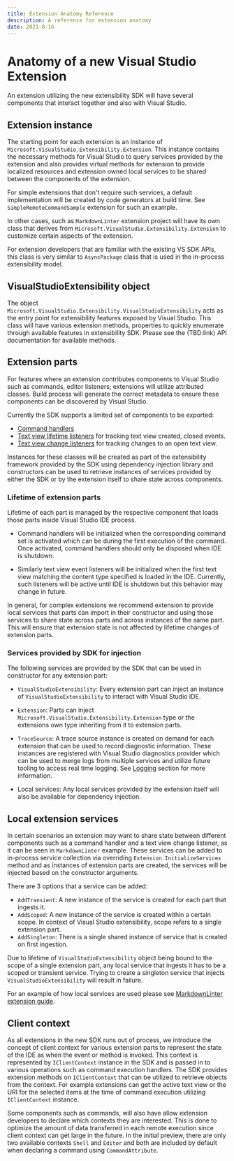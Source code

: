 ```yaml
---
title: Extension Anatomy Reference
description: A reference for extension anatomy
date: 2021-8-16
---
```


# Anatomy of a new Visual Studio Extension
An extension utilizing the new extensibility SDK will have several components that interact together and also with Visual Studio. 

## Extension instance
The starting point for each extension is an instance of `Microsoft.VisualStudio.Extensibility.Extension`. This instance contains the necessary methods for Visual Studio to query services provided by the extension and also provides virtual methods for extension to provide localized resources and extension owned local services to be shared between the components of the extension.

For simple extensions that don't require such services, a default implementation will be created by code generators at build time. See `SimpleRemoteCommandSample` extension for such an example.

In other cases, such as `MarkdownLinter` extension project will have its own class that derives from `Microsoft.VisualStudio.Extensibility.Extension` to customize certain aspects of the extension.

For extension developers that are familiar with the existing VS SDK APIs, this class is very similar to `AsyncPackage` class that is used in the in-process extensibility model.

## VisualStudioExtensibility object
The object `Microsoft.VisualStudio.Extensibility.VisualStudioExtensibility` acts as the entry point for extensibility features exposed by Visual Studio. This class will have various extension methods, properties to quickly enumerate through available features in extensibility SDK. Please see the (TBD:link) API documentation for available methods.

## Extension parts
For features where an extension contributes components to Visual Studio such as commands, editor listeners, extensions will utilize attributed classes. Build process will generate the correct metadata to ensure these components can be discovered by Visual Studio.

Currently the SDK supports a limited set of components to be exported:

* [Command handlers](TBD)
* [Text view lifetime listeners](TBD) for tracking text view created, closed events.
* [Text view change listeners](TBD) for tracking changes to an open text view.

Instances for these classes will be created as part of the extensibility framework provided by the SDK using dependency injection library and constructors can be used to retrieve instances of services provided by either the SDK or by the extension itself to share state across components.

### Lifetime of extension parts
Lifetime of each part is managed by the respective component that loads those parts inside Visual Studio IDE process.

* Command handlers will be initialized when the corresponding command set is activated which can be during the first execution of the command. Once activated, command handlers should only be disposed when IDE is shutdown.

* Similarly text view event listeners will be initialized when the first text view matching the content type specified is loaded in the IDE. Currently, such listeners will be active until IDE is shutdown but this behavior may change in future.

In general, for complex extensions we recommend extension to provide local services that parts can import in their constructor and using those services to share state across parts and across instances of the same part. This will ensure that extension state is not affected by lifetime changes of extension parts.

### Services provided by SDK for injection
The following services are provided by the SDK that can be used in constructor for any extension part:

* `VisualStudioExtensibility`: Every extension part can inject an instance of `VisualStudioExtensibility` to interact with Visual Studio IDE.

* `Extension`: Parts can inject `Microsoft.VisualStudio.Extensibility.Extension` type or the extensions own type inheriting from it to extension parts.

* `TraceSource`: A trace source instance is created on demand for each extension that can be used to record diagnostic information. These instances are registered with Visual Studio diagnostics provider which can be used to merge logs from multiple services and utilize future tooling to access real time logging. See [Logging](logging.md) section for more information.

* Local services: Any local services provided by the extension itself will also be available for dependency injection.

## Local extension services
In certain scenarios an extension may want to share state between different components such as a command handler and a text view change listener, as it can be seen in `MarkdownLinter` example. These services can be added to in-process service collection via overriding `Extension.InitializeServices` method and as instances of extension parts are created, the services will be injected based on the constructor arguments.

There are 3 options that a service can be added:

* `AddTransient`: A new instance of the service is created for each part that ingests it.
* `AddScoped`: A new instance of the service is created within a certain scope. In context of Visual Studio extensibility, scope refers to a single extension part.
* `AddSingleton`: There is a single shared instance of service that is created on first ingestion.

Due to lifetime of `VisualStudioExtensibility` object being bound to the scope of a single extension part, any local service that ingests it has to be a scoped or transient service. Trying to create a singleton service that injects `VisualStudioExtensibility` will result in failure.

For an example of how local services are used please see [MarkdownLinter extension guide](../extension-guides/markdown-linter-sample.md).

## Client context
As all extensions in the new SDK runs out of process, we introduce the concept of client context for various extension parts to represent the state of the IDE as when the event or method is invoked. This context is represented by `IClientContext` instance in the SDK and is passed in to various operations such as command execution handlers. The SDK provides extension methods on `IClientContext` that can be utilized to retrieve objects from the context. For example extensions can get the active text view or the URI for the selected items at the time of command execution utilizing `IClientContext` instance.

Some components such as commands, will also have allow extension developers to declare which contexts they are interested. This is done to optimize the amount of data transferred in each remote execution since client context can get large in the future. In the initial preview, there are only two available contexts `Shell` and `Editor` and both are included by default when declaring a command using `CommandAttribute`.
